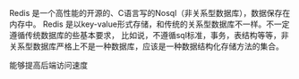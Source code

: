 Redis 是一个高性能的开源的、C语言写的Nosql（非关系型数据库），数据保存在内存中。 
Redis 是以key-value形式存储，和传统的关系型数据库不一样。不一定遵循传统数据库的些基本要求，
比如说，不遵循sql标准，事务，表结构等等，非关系型数据库严格上不是一种数据库，应该是一种数据结构化存储方法的集合。


能够提高后端访问速度